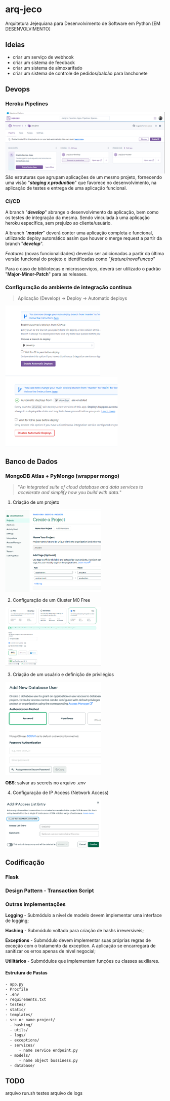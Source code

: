 # arq-jeco
Arquitetura Jejequiana para Desenvolvimento de Software em Python [EM DESENVOLVIMENTO]

## Ideias
- criar um serviço de webhook
- criar um sistema de feedback
- criar um sistema de almoxarifado
- criar um sistema de controle de pedidos/balcão para lanchonete

## Devops

### Heroku Pipelines
![](img/heroku-pipelines.png)
São estruturas que agrupam aplicações de um mesmo projeto, fornecendo uma visão "___staging x production___" que favorece no desenvolvimento, na aplicação de testes e entrega de uma aplicação funcional.

### CI/CD
A branch "___develop___" abrange o desenvolvimento da aplicação, bem como os testes de integração da mesma. Sendo vinculada à uma aplicação heroku específica, sem prejuízo ao cliente/usuário.

A branch "___master___" deverá conter uma aplicação completa e funcional, utilizando deploy automático assim que houver o merge request a partir da branch "___develop___".

_Features_ (novas funcionalidades) deverão ser adicionadas a partir da última versão funcional do projeto e identificadas como "_feature/novaFuncao_"

Para o caso de bibliotecas e microsserviços, deverá ser utilizado o padrão "**Major-Minor-Patch**" para as releases.

### Configuração do ambiente de integração contínua
> Aplicação (Develop) -> Deploy -> Automatic deploys

[<img src="img/set-branch.png" width="300"/>]()
[<img src="img/automatic-deploy.png" width="355"/>]()

## Banco de Dados

### MongoDB Atlas + PyMongo (wrapper mongo)

> "_An integrated suite of cloud database and data services to accelerate and simplify how you build with data._"

1. Criação de um projeto

[<img src="img/project-mongo.png" width="60%"/>]()

2. Configuração de um Cluster M0 Free

[<img src="img/cluster-mongo.png" width="60%"/>]()

3. Criação de um usuário e definição de privilégios

[<img src="img/user-mongo.png" width="60%"/>]()

**OBS**: salvar as secrets no arquivo _.env_

4. Configuração de IP Access (Network Access)

[<img src="img/ip-access-mongo.png" width="60%"/>]()

## Codificação

### Flask

### Design Pattern - Transaction Script



### Outras implementações
**Logging** - Submódulo a nível de modelo devem implementar uma interface de logging;

**Hashing** - Submódulo voltado para criação de hashs irreversíveis;

**Exceptions** - Submódulo devem implementar suas próprias regras de exceção com o tratamento da exception. A aplicação se encarregará de sanitizar os erros apenas de nível negocial;

**Utilitários** - Submódulos que implementam funções ou classes auxiliares.

#### Estrutura de Pastas
```
- app.py
- Procfile
- .env
- requirements.txt
- testes/
- static/
- templates/
- src or name-project/
  - hashing/
  - utils/
  - logs/
  - exceptions/
  - services/
      - name service endpoint.py
  - models/
      - name object bussiness.py
  - database/
 ```
## TODO

arquivo run.sh
testes
arquivo de logs
